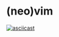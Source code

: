 # (neo)vim
[![asciicast](https://asciinema.org/a/va2lJnMjzIIuoALYkEAmlAgbd.svg)](https://asciinema.org/a/va2lJnMjzIIuoALYkEAmlAgbd)
